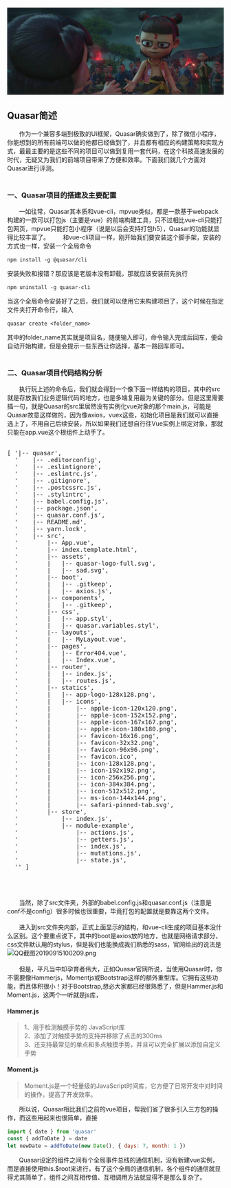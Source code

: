 ![avatar](../images/banner-1.jpg)
## Quasar简述
&nbsp;&nbsp;&nbsp;&nbsp;&nbsp;&nbsp;&nbsp;作为一个兼容多端到极致的Ui框架，Quasar确实做到了，除了微信小程序，你能想到的所有前端可以做的他都已经做到了，并且都有相应的构建策略和实现方式，最最主要的是这些不同的项目可以做到复用一套代码，在这个科技高速发展的时代，无疑又为我们的前端项目带来了方便和效率。下面我们就几个方面对Quasar进行评测。
<br><br>
### 一、Quasar项目的搭建及主要配置
&nbsp;&nbsp;&nbsp;&nbsp;&nbsp;&nbsp;&nbsp;一如往常，Quasar其本质和vue-cli，mpvue类似，都是一款基于webpack构建的一款可以打包js（主要是vue）的前端构建工具，只不过相比vue-cli只能打包网页，mpvue只能打包小程序（说是以后会支持打包h5），Quasar的功能就显得比较丰富了。
&nbsp;&nbsp;&nbsp;&nbsp;&nbsp;&nbsp;&nbsp;和vue-cli项目一样，刚开始我们要安装这个脚手架，安装的方式也一样，安装一个全局命令
```
npm install -g @quasar/cli
```
安装失败和报错？那应该是老版本没有卸载，那就应该安装前先执行
```
npm uninstall -g quasar-cli
```
当这个全局命令安装好了之后，我们就可以使用它来构建项目了，这个时候在指定文件夹打开命令行，输入
```
quasar create <folder_name>
```
其中的folder_name其实就是项目名，随便输入即可，命令输入完成后回车，便会自动开始构建，但是会提示一些东西让你选择，基本一路回车即可。
<br><br>
### 二、Quasar项目代码结构分析
&nbsp;&nbsp;&nbsp;&nbsp;&nbsp;&nbsp;&nbsp;执行玩上述的命令后，我们就会得到一个像下面一样结构的项目，其中的src就是存放我们业务逻辑代码的地方，也是多端复用最为关键的部分。但是这里需要插一句，就是Quasar的src里居然没有实例化vue对象的那个main.js，可能是Quasar故意这样做的，因为像axios，vuex这些，初始化项目是我们就可以直接选上了，不用自己后续安装，所以如果我们还想自行往Vue实例上绑定对象，那就只能在app.vue这个根组件上动手了。
<br><br>
<pre>
[ '|-- quasar',
  '    |-- .editorconfig',
  '    |-- .eslintignore',
  '    |-- .eslintrc.js',
  '    |-- .gitignore',
  '    |-- .postcssrc.js',
  '    |-- .stylintrc',
  '    |-- babel.config.js',
  '    |-- package.json',
  '    |-- quasar.conf.js',
  '    |-- README.md',
  '    |-- yarn.lock',
  '    |-- src',
  '        |-- App.vue',
  '        |-- index.template.html',
  '        |-- assets',
  '        |   |-- quasar-logo-full.svg',
  '        |   |-- sad.svg',
  '        |-- boot',
  '        |   |-- .gitkeep',
  '        |   |-- axios.js',
  '        |-- components',
  '        |   |-- .gitkeep',
  '        |-- css',
  '        |   |-- app.styl',
  '        |   |-- quasar.variables.styl',
  '        |-- layouts',
  '        |   |-- MyLayout.vue',
  '        |-- pages',
  '        |   |-- Error404.vue',
  '        |   |-- Index.vue',
  '        |-- router',
  '        |   |-- index.js',
  '        |   |-- routes.js',
  '        |-- statics',
  '        |   |-- app-logo-128x128.png',
  '        |   |-- icons',
  '        |       |-- apple-icon-120x120.png',
  '        |       |-- apple-icon-152x152.png',
  '        |       |-- apple-icon-167x167.png',
  '        |       |-- apple-icon-180x180.png',
  '        |       |-- favicon-16x16.png',
  '        |       |-- favicon-32x32.png',
  '        |       |-- favicon-96x96.png',
  '        |       |-- favicon.ico',
  '        |       |-- icon-128x128.png',
  '        |       |-- icon-192x192.png',
  '        |       |-- icon-256x256.png',
  '        |       |-- icon-384x384.png',
  '        |       |-- icon-512x512.png',
  '        |       |-- ms-icon-144x144.png',
  '        |       |-- safari-pinned-tab.svg',
  '        |-- store',
  '            |-- index.js',
  '            |-- module-example',
  '                |-- actions.js',
  '                |-- getters.js',
  '                |-- index.js',
  '                |-- mutations.js',
  '                |-- state.js',
  '' ]
  </pre>
<br><br>
&nbsp;&nbsp;&nbsp;&nbsp;&nbsp;&nbsp;&nbsp;当然，除了src文件夹，外部的babel.config.js和quasar.conf.js（注意是conf不是config）很多时候也很重要，毕竟打包的配置就是要靠这两个文件。<br><br>
&nbsp;&nbsp;&nbsp;&nbsp;&nbsp;&nbsp;&nbsp;进入到src文件夹内部，正式上面显示的结构，和vue-cli生成的项目基本没什么区别。这个要重点说下，其中的boot是axios放的地方，也就是网络请求部分，css文件默认用的stylus，但是我们也能换成我们熟悉的sass，官网给出的说法是
![QQ截图20190915100209.png](https://user-gold-cdn.xitu.io/2019/9/15/16d32a8dfc092235?w=785&h=419&f=png&s=45270)
<br><br>
&nbsp;&nbsp;&nbsp;&nbsp;&nbsp;&nbsp;&nbsp;但是，平凡当中却孕育者伟大，正如Quasar官网所说，当使用Quasar时，你不需要像Hammerjs，Momentjs或Bootstrap这样的额外重型库。它拥有这些功能，而且体积很小！对于Bootstrap,想必大家都已经很熟悉了，但是Hammer.js和Moment.js，这两个一听就是js库，
#### Hammer.js
> 1、用于检测触摸手势的 JavaScript库<br>
> 2、添加了对触摸手势的支持并移除了点击的300ms<br>
> 3、还支持最常见的单点和多点触摸手势，并且可以完全扩展以添加自定义手势
#### Moment.js
> Moment.js是一个轻量级的JavaScript时间库，它方便了日常开发中对时间的操作，提高了开发效率。

&nbsp;&nbsp;&nbsp;&nbsp;&nbsp;&nbsp;&nbsp;所以说，Quasar相比我们之前的vue项目，帮我们省了很多引入三方包的操作，而这些用起来也很简单，直接
``` javascript
import { date } from 'quasar'
const { addToDate } = date
let newDate = addToDate(new Date(), { days: 7, month: 1 })
```
&nbsp;&nbsp;&nbsp;&nbsp;&nbsp;&nbsp;&nbsp;Quasar设定的组件之间有个全局事件总线的通信机制，没有新建vue实例，而是直接使用this.$root来进行，有了这个全局的通信机制，各个组件的通信就显得尤其简单了，组件之间互相传值、互相调用方法就显得不是那么复杂了。